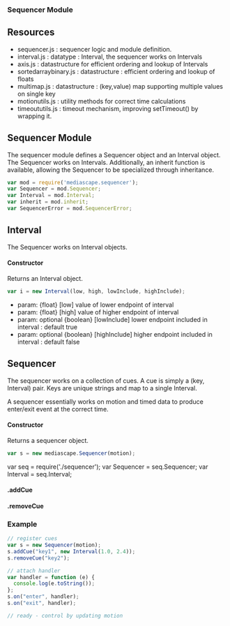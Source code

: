 ### Sequencer Module

## Resources
- sequencer.js : sequencer logic and module definition. 
- interval.js : datatype : Interval, the sequencer works on Intervals
- axis.js : datastructure for efficient ordering and lookup of Intervals
- sortedarraybinary.js : datastructure : efficient ordering and lookup of floats
- multimap.js : datastructure : (key,value) map supporting multiple values on single key
- motionutils.js : utility methods for correct time calculations
- timeoututils.js : timeout mechanism, improving setTimeout() by wrapping it.

## Sequencer Module
The sequencer module defines a Sequencer object and an Interval object. The Sequencer works on Intervals. Additionally, an inherit function is available, allowing the Sequencer to be specialized through inheritance.

```js
var mod = require('mediascape.sequencer');
var Sequencer = mod.Sequencer;
var Interval = mod.Interval;
var inherit = mod.inherit;
var SequencerError = mod.SequencerError;
```

## Interval
The Sequencer works on Interval objects.

#### Constructor
Returns an Interval object.
```js
var i = new Interval(low, high, lowInclude, highInclude);
```
- param: {float} [low] value of lower endpoint of interval 
- param: {float} [high] value of higher endpoint of interval
- param: optional {boolean} [lowInclude] lower endpoint included in interval : default true
- param: optional {boolean} [highInclude] higher endpoint included in interval : default false


## Sequencer

The sequencer works on a collection of cues. A cue is simply a (key, Interval) pair. Keys are unique strings and map to a single Interval.

A sequencer essentially works on motion and timed data to produce enter/exit event at the correct time.

#### Constructor
Returns a sequencer object.
```js
var s = new mediascape.Sequencer(motion);
```
var seq = require('./sequencer');
var Sequencer = seq.Sequencer;
var Interval = seq.Interval;

#### .addCue

#### .removeCue


### Example
```js
// register cues
var s = new Sequencer(motion);
s.addCue("key1", new Interval(1.0, 2.4));
s.removeCue("key2");

// attach handler
var handler = function (e) {
  console.log(e.toString());
}; 
s.on("enter", handler);
s.on("exit", handler);

// ready - control by updating motion

```


